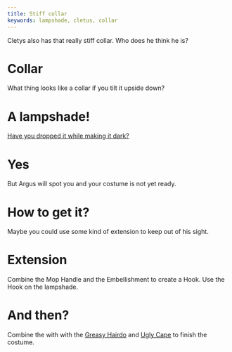 ```yaml
---
title: Stiff collar
keywords: lampshade, cletus, collar
---
```


Cletys also has that really stiff collar. Who does he think he is?

# Collar
What thing looks like a collar if you tilt it upside down?

# A lampshade!
[Have you dropped it while making it dark?](/07-lower-ascension-station/020-cletus/020-passing/040-darker.md)

# Yes
But Argus will spot you and your costume is not yet ready.

# How to get it?
Maybe you could use some kind of extension to keep out of his sight.

# Extension
Combine the Mop Handle and the Embellishment to create a Hook. Use the Hook on the lampshade.

# And then?
Combine the with with the [Greasy Hairdo](020-hairdo.md) and [Ugly Cape](020-cape.md) to finish the costume.
